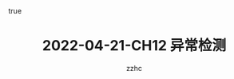---
layout: post
title: 2022-04-21-CH12 异常检测
tags: [ML]
category: 吴恩达ML
toc: true
math: true
author: zzhc
---
